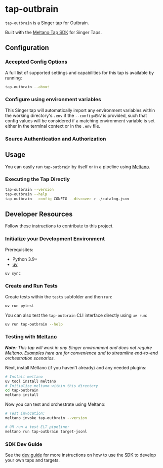 # tap-outbrain

`tap-outbrain` is a Singer tap for Outbrain.

Built with the [Meltano Tap SDK](https://sdk.meltano.com) for Singer Taps.

<!--

Developer TODO: Update the below as needed to correctly describe the install procedure. For instance, if you do not have a PyPI repo, or if you want users to directly install from your git repo, you can modify this step as appropriate.

## Installation

Install from PyPI:

```bash
uv tool install tap-outbrain
```

Install from GitHub:

```bash
uv tool install git+https://github.com/ORG_NAME/tap-outbrain.git@main
```

-->

## Configuration

### Accepted Config Options

<!--
Developer TODO: Provide a list of config options accepted by the tap.

This section can be created by copy-pasting the CLI output from:

```
tap-outbrain --about --format=markdown
```
-->

A full list of supported settings and capabilities for this
tap is available by running:

```bash
tap-outbrain --about
```

### Configure using environment variables

This Singer tap will automatically import any environment variables within the working directory's
`.env` if the `--config=ENV` is provided, such that config values will be considered if a matching
environment variable is set either in the terminal context or in the `.env` file.

### Source Authentication and Authorization

<!--
Developer TODO: If your tap requires special access on the source system, or any special authentication requirements, provide those here.
-->

## Usage

You can easily run `tap-outbrain` by itself or in a pipeline using [Meltano](https://meltano.com/).

### Executing the Tap Directly

```bash
tap-outbrain --version
tap-outbrain --help
tap-outbrain --config CONFIG --discover > ./catalog.json
```

## Developer Resources

Follow these instructions to contribute to this project.

### Initialize your Development Environment

Prerequisites:

- Python 3.9+
- [uv](https://docs.astral.sh/uv/)

```bash
uv sync
```

### Create and Run Tests

Create tests within the `tests` subfolder and
then run:

```bash
uv run pytest
```

You can also test the `tap-outbrain` CLI interface directly using `uv run`:

```bash
uv run tap-outbrain --help
```

### Testing with [Meltano](https://www.meltano.com)

_**Note:** This tap will work in any Singer environment and does not require Meltano.
Examples here are for convenience and to streamline end-to-end orchestration scenarios._

<!--
Developer TODO:
Your project comes with a custom `meltano.yml` project file already created. Open the `meltano.yml` and follow any "TODO" items listed in
the file.
-->

Next, install Meltano (if you haven't already) and any needed plugins:

```bash
# Install meltano
uv tool install meltano
# Initialize meltano within this directory
cd tap-outbrain
meltano install
```

Now you can test and orchestrate using Meltano:

```bash
# Test invocation:
meltano invoke tap-outbrain --version

# OR run a test ELT pipeline:
meltano run tap-outbrain target-jsonl
```

### SDK Dev Guide

See the [dev guide](https://sdk.meltano.com/en/latest/dev_guide.html) for more instructions on how to use the SDK to
develop your own taps and targets.

